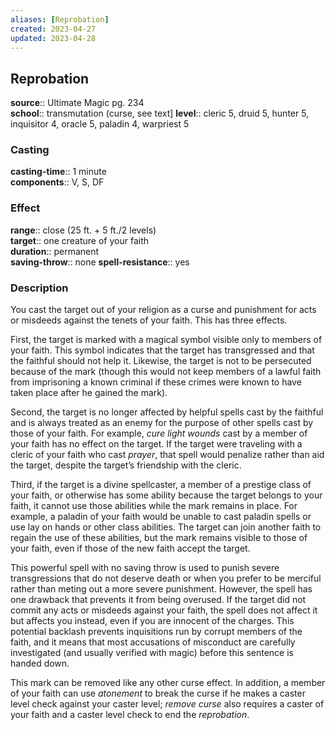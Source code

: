 ```yaml
---
aliases: [Reprobation]
created: 2023-04-27
updated: 2023-04-28
---
```


## Reprobation

**source**:: Ultimate Magic pg. 234  
**school**:: transmutation (curse, see text\]
**level**:: cleric 5, druid 5, hunter 5, inquisitor 4, oracle 5, paladin 4, warpriest 5

### Casting

**casting-time**:: 1 minute  
**components**:: V, S, DF

### Effect

**range**:: close (25 ft. + 5 ft./2 levels)  
**target**:: one creature of your faith  
**duration**:: permanent  
**saving-throw**:: none
**spell-resistance**:: yes

### Description

You cast the target out of your religion as a curse and punishment for acts or misdeeds against the tenets of your faith. This has three effects.  
  
First, the target is marked with a magical symbol visible only to members of your faith. This symbol indicates that the target has transgressed and that the faithful should not help it. Likewise, the target is not to be persecuted because of the mark (though this would not keep members of a lawful faith from imprisoning a known criminal if these crimes were known to have taken place after he gained the mark).  
  
Second, the target is no longer affected by helpful spells cast by the faithful and is always treated as an enemy for the purpose of other spells cast by those of your faith. For example, *cure light wounds* cast by a member of your faith has no effect on the target. If the target were traveling with a cleric of your faith who cast *prayer*, that spell would penalize rather than aid the target, despite the target’s friendship with the cleric.  
  
Third, if the target is a divine spellcaster, a member of a prestige class of your faith, or otherwise has some ability because the target belongs to your faith, it cannot use those abilities while the mark remains in place. For example, a paladin of your faith would be unable to cast paladin spells or use lay on hands or other class abilities. The target can join another faith to regain the use of these abilities, but the mark remains visible to those of your faith, even if those of the new faith accept the target.  
  
This powerful spell with no saving throw is used to punish severe transgressions that do not deserve death or when you prefer to be merciful rather than meting out a more severe punishment. However, the spell has one drawback that prevents it from being overused. If the target did not commit any acts or misdeeds against your faith, the spell does not affect it but affects you instead, even if you are innocent of the charges. This potential backlash prevents inquisitions run by corrupt members of the faith, and it means that most accusations of misconduct are carefully investigated (and usually verified with magic) before this sentence is handed down.  
  
This mark can be removed like any other curse effect. In addition, a member of your faith can use *atonement* to break the curse if he makes a caster level check against your caster level; *remove curse* also requires a caster of your faith and a caster level check to end the *reprobation*.
